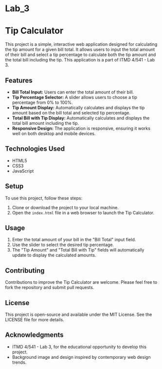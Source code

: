 # Lab_3
# Tip Calculator

This project is a simple, interactive web application designed for calculating the tip amount for a given bill total. It allows users to input the total amount of their bill and select a tip percentage to calculate both the tip amount and the total bill including the tip. This application is a part of ITMD 4/541 - Lab 3.

## Features

- **Bill Total Input:** Users can enter the total amount of their bill.
- **Tip Percentage Selector:** A slider allows users to choose a tip percentage from 0% to 100%.
- **Tip Amount Display:** Automatically calculates and displays the tip amount based on the bill total and selected tip percentage.
- **Total Bill with Tip Display:** Automatically calculates and displays the total bill amount including the tip.
- **Responsive Design:** The application is responsive, ensuring it works well on both desktop and mobile devices.

## Technologies Used

- HTML5
- CSS3
- JavaScript

## Setup

To use this project, follow these steps:

1. Clone or download the project to your local machine.
2. Open the `index.html` file in a web browser to launch the Tip Calculator.

## Usage

1. Enter the total amount of your bill in the "Bill Total" input field.
2. Use the slider to select the desired tip percentage.
3. The "Tip Amount" and "Total Bill with Tip" fields will automatically update to display the calculated amounts.

## Contributing

Contributions to improve the Tip Calculator are welcome. Please feel free to fork the repository and submit pull requests.

## License

This project is open-source and available under the MIT License. See the LICENSE file for more details.

## Acknowledgments

- ITMD 4/541 - Lab 3, for the educational opportunity to develop this project.
- Background image and design inspired by contemporary web design trends.

